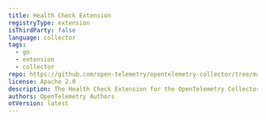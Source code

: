 ```yaml
---
title: Health Check Extension
registryType: extension
isThirdParty: false
language: collector
tags:
  - go
  - extension
  - collector
repo: https://github.com/open-telemetry/opentelemetry-collector/tree/main/extension/healthcheckextension
license: Apache 2.0
description: The Health Check Extension for the OpenTelemetry Collector enables an HTTP url that can be probed to check the status of the the OpenTelemetry Collector.
authors: OpenTelemetry Authors
otVersion: latest
---
```

